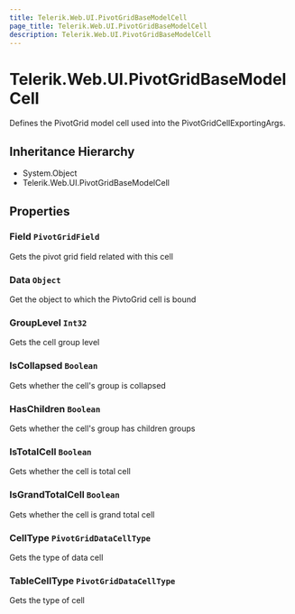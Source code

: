 ```yaml
---
title: Telerik.Web.UI.PivotGridBaseModelCell
page_title: Telerik.Web.UI.PivotGridBaseModelCell
description: Telerik.Web.UI.PivotGridBaseModelCell
---
```


# Telerik.Web.UI.PivotGridBaseModelCell

Defines the PivotGrid model cell used into the PivotGridCellExportingArgs.

## Inheritance Hierarchy

* System.Object
* Telerik.Web.UI.PivotGridBaseModelCell

## Properties

###  Field `PivotGridField`

Gets the pivot grid field related with this cell

###  Data `Object`

Get the object to which the PivtoGrid cell is bound

###  GroupLevel `Int32`

Gets the cell group level

###  IsCollapsed `Boolean`

Gets whether the cell's group is collapsed

###  HasChildren `Boolean`

Gets whether the cell's group has children groups

###  IsTotalCell `Boolean`

Gets whether the cell is total cell

###  IsGrandTotalCell `Boolean`

Gets whether the cell is grand total cell

###  CellType `PivotGridDataCellType`

Gets the type of data cell

###  TableCellType `PivotGridDataCellType`

Gets the type of cell

